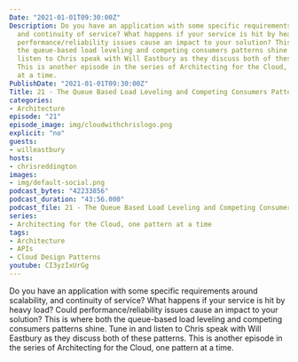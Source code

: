 ```yaml
---
Date: "2021-01-01T09:30:00Z"
Description: Do you have an application with some specific requirements around scalability,
  and continuity of service? What happens if your service is hit by heavy load? Could
  performance/reliability issues cause an impact to your solution? This is where both
  the queue-based load leveling and competing consumers patterns shine. Tune in and
  listen to Chris speak with Will Eastbury as they discuss both of these patterns.
  This is another episode in the series of Architecting for the Cloud, one pattern
  at a time.
PublishDate: "2021-01-01T09:30:00Z"
Title: 21 - The Queue Based Load Leveling and Competing Consumers Pattern
categories:
- Architecture
episode: "21"
episode_image: img/cloudwithchrislogo.png
explicit: "no"
guests:
- willeastbury
hosts:
- chrisreddington
images:
- img/default-social.png
podcast_bytes: "42233856"
podcast_duration: "43:56.000"
podcast_file: 21 - The Queue Based Load Leveling and Competing Consumers Pattern.mp3
series:
- Architecting for the Cloud, one pattern at a time
tags:
- Architecture
- APIs
- Cloud Design Patterns
youtube: CI3yzIxUrGg
---
```

Do you have an application with some specific requirements around scalability, and continuity of service? What happens if your service is hit by heavy load? Could performance/reliability issues cause an impact to your solution? This is where both the queue-based load leveling and competing consumers patterns shine. Tune in and listen to Chris speak with Will Eastbury as they discuss both of these patterns. This is another episode in the series of Architecting for the Cloud, one pattern at a time.
